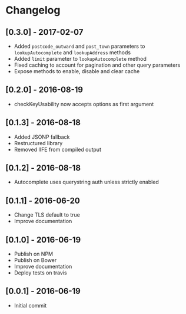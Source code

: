 # Changelog

## [0.3.0] - 2017-02-07
- Added `postcode_outward` and `post_town` parameters to `lookupAutocomplete` and `lookupAddress` methods
- Added `limit` parameter to `lookupAutocomplete` method
- Fixed caching to account for pagination and other query parameters
- Expose methods to enable, disable and clear cache

## [0.2.0] - 2016-08-19
- checkKeyUsability now accepts options as first argument

## [0.1.3] - 2016-08-18
- Added JSONP fallback
- Restructured library
- Removed IIFE from compiled output

## [0.1.2] - 2016-08-18
- Autocomplete uses querystring auth unless strictly enabled

## [0.1.1] - 2016-06-20
- Change TLS default to true
- Improve documentation

## [0.1.0] - 2016-06-19
- Publish on NPM
- Publish on Bower
- Improve documentation
- Deploy tests on travis

## [0.0.1] - 2016-06-19
- Initial commit
